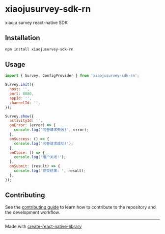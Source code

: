 # xiaojusurvey-sdk-rn

xiaoju survey react-native SDK

## Installation

```sh
npm install xiaojusurvey-sdk-rn
```

## Usage


```js
import { Survey, ConfigProvider } from 'xiaojusurvey-sdk-rn';

Survey.init({
  host: '',
  port: 8080,
  appId: '',
  channelId: '',
});

Survey.show({
  activityId: '',
  onError: (error) => {
    console.log('问卷请求失败!', error);
  },
  onSuccess: () => {
    console.log('问卷请求成功!');
  },
  onClose: () => {
    console.log('用户关闭!');
  },
  onSubmit: (result) => {
    console.log('提交结果: ', result);
  },
});
```


## Contributing

See the [contributing guide](CONTRIBUTING.md) to learn how to contribute to the repository and the development workflow.

---

Made with [create-react-native-library](https://github.com/callstack/react-native-builder-bob)

